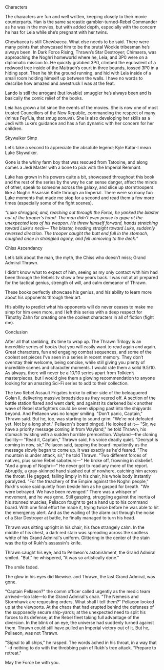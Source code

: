Characters

The characters are fun and well written, keeping closely to their movie counterparts. Han is the same sarcastic gambler-turned-Rebel Commander as he was in the movies, but with added depth, especially with the concern he has for Leia while she’s pregnant with her twins. 

Chewbacca is still Chewbacca. What else needs to be said. There were many points that showcased him to be the brutal Wookie tribesman he’s always been. In Dark Force Rising, Thrawn’s Star Destroyer; Chimaera, was approaching the Noghri homeworld where he, Leia, and 3P0 were on a diplomatic mission to. He quickly grabbed 3P0, climbed the equivalent of a redwood tree inside of the Maitrach’s court in three bounds, tossed 3P0 in a hiding spot. Then he hit the ground running, and hid with Leia inside of a small room holding himself up between the walls. I have no words to describe how amazed and awestruck I was at the feat. 

Lando is still the arrogant (but lovable) smuggler he’s always been and is basically the comic relief of the books. 

Leia has grown a lot since the events of the movies. She is now one of most trusted Councillors of the New Republic, commanding the respect of many (minus Fey’Lia, that smug sonuva). She is also developing her skills as a Jedi with Luke’s guidance and has a fun dynamic with her concern for her children. 


Skywalker Simp

Let’s take a second to appreciate the absolute legend; Kyle Katar-I mean Luke Skywalker. 

Gone is the whiny farm boy that was rescued from Tatooine, and along comes a Jedi Master with a bone to pick with the Imperial Remnant. 

Luke has grown in his powers quite a bit, showcased throughout this book and the rest of the series by the way he can sense danger, affect the minds of other, speak to someone across the galaxy, and slice up stormtroopers like a Noghri Assassin Knife through an Imperial. There were so many fun Luke moments that made me stop for a second and read them a few more times (especially some of the fight scenes). 

*“Luke shrugged; and, reaching out through the Force, he yanked the blaster out of the trooper's hand.*
*The man didn't even pause to gape at the unexpected loss of his weapon. He threw himself forward, hands stretching toward Luke's neck—*
*The blaster, heading straight toward Luke, suddenly reversed direction. The trooper caught the butt end full in the stomach, coughed once in strangled agony, and fell unmoving to the deck.”*


Chiss Ascendancy

Let’s talk about the man, the myth, the Chiss who doesn’t miss; Grand Admiral Thrawn. 

I didn’t know what to expect of him, seeing as my only contact with him had been through the Rebels tv show a few years back. I was not at all prepared for the tactical genius, strength of will, and calm demeanor of Thrawn. 

These books perfectly showcase his genius, and his ability to learn more about his opponents through their art. 

His ability to predict what his opponents will do never ceases to make me simp for him even more, and I left this series with a deep respect for Timothy Zahn for creating one the coolest characters in all of fiction (fight me). 


Conclusion

After all that rambling, it’s time to wrap up. The Thrawn Trilogy is an incredible series of books that you will easily want to read again and again. Great characters, fun and engaging combat sequences, and some of the coolest set pieces I’ve seen in a series in recent memory. They don’t overstay their welcome, being concise, while still giving you plenty of incredible scenes and character moments. I would rate them a solid 9.5/10. As always, there will never be a 10/10 series apart from Tolkien’s masterpieces, but I would give them a glowing recommendation to anyone looking for an amazing Sci-Fi series to add to their collection. 

The two Rebel Assault Frigates broke to either side of the beleaguered Golan II, delivering massive broadsides as they veered off. A section of the battle station flared and went dark; and against its darkened bulk another wave of Rebel starfighters could be seen slipping past into the shipyards beyond.
And Pellaeon was no longer smiling.
"Don't panic, Captain," Thrawn said. But he, too, was starting to sound grim. "We're not defeated yet. Not by a long shot."
Pellaeon's board pinged. He looked at it— "Sir, we have a priority message coming in from Wayland," he told Thrawn, his stomach twisting with a sudden horrible premonition.
Wayland—the cloning facility—
"Read it, Captain," Thrawn said, his voice deadly quiet.
"Decrypt is coming in now, sir," Pellaeon said, tapping the board impatiently as the message slowly began to come up. It was exactly as he'd feared. "The mountain is under attack, sir," he told Thrawn. "Two different forces of natives, plus some Rebel saboteurs—" 
He broke off, frowning in disbelief.
"And a group of Noghri—"
He never got to read any more of the report. Abruptly, a gray-skinned hand slashed out of nowhere, catching him across the throat.
He gagged, falling limply in his chair, his whole body instantly paralyzed.
"For the treachery of the Empire against the Noghri people," Rukh's voice said quietly from beside him as he gasped for breath. "We were betrayed. We have been revenged.” There was a whisper of movement, and he was gone. 
Still gasping, struggling against the inertia of his stunned muscles, Pellacon fought to get a hand up to his command board. With one final effort he made it, trying twice before he was able to hit the emergency alert.
And as the wailing of the alarm cut through the noise of a Star Destroyer at battle, he finally managed to turn his head.

Thrawn was sitting upright in his chair, his face strangely calm. In the middle of his chest, a dark red stain was spreading across the spotless white of his Grand Admiral's uniform.
Glittering in the center of the stain was the tip of Rukh's assassin's knife.

Thrawn caught his eye; and to Pellaeon's astonishment, the Grand Admiral smiled. "But," he whispered, "it was so artistically done."

The smile faded.

The glow in his eyes did likewise. and Thrawn, the last Grand Admiral, was gone.

"Captain Pellaeon?" the comm officer called urgently as the medic team arrived—too late—to the Grand Admiral's chair.
"The Nemesis and Stormhawk are requesting orders. What shall I tell them?"
Pellacon looked up at the viewports. At the chaos that had erupted behind the defenses of the supposedly secure ship-yards; at the unexpected need to split his forces to its defense; at the Rebel fleet taking full advantage of the diversion. In the blink of an eye, the universe had suddenly turned against them. 
Thrawn could still have pulled an Imperial victory out of it. But he, Pellaeon, was not Thrawn.

"Signal to all ships," he rasped. The words ached in his throat, in a way that ' -d nothing to do with the throbbing pain of Rukh's tree
attack. "Prepare to retreat."

May the Force be with you.